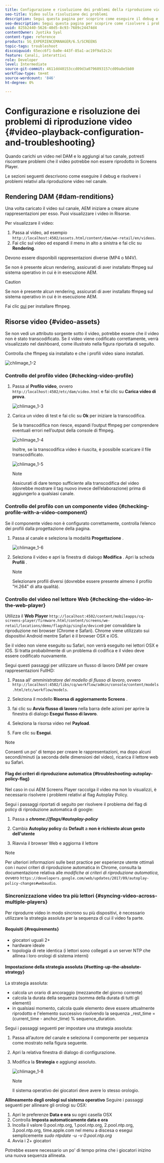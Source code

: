 ```yaml
---
title: Configurazione e risoluzione dei problemi della riproduzione video
seo-title: Video sulla risoluzione dei problemi
description: Segui questa pagina per scoprire come eseguire il debug e risolvere i problemi relativi alla riproduzione video nel tuo canale.
seo-description: Segui questa pagina per scoprire come risolvere i problemi dei video. Quando carichi un video nel DAM e lo aggiungi al tuo canale, potresti riscontrare problemi che il video potrebbe non essere riprodotto in Screens Player e questa sezione descrive come eseguire il debug e risolvere i problemi relativi alla riproduzione video nel tuo canale.
uuid: 825b2440-5626-40d5-8c93-7689c24474d4
contentOwner: Jyotika Syal
content-type: reference
products: SG_EXPERIENCEMANAGER/6.5/SCREENS
topic-tags: troubleshoot
discoiquuid: 65ecc6f1-ba0e-443f-85a1-ac19f9a52c2c
feature: Canali, interattivi
role: Developer
level: Intermediate
source-git-commit: 4611dd40153ccd09d3a0796093157cd09a8e5b80
workflow-type: tm+mt
source-wordcount: '846'
ht-degree: 0%

---
```



# Configurazione e risoluzione dei problemi di riproduzione video {#video-playback-configuration-and-troubleshooting}

Quando carichi un video nel DAM e lo aggiungi al tuo canale, potresti riscontrare problemi che il video potrebbe non essere riprodotto in Screens Player.

Le sezioni seguenti descrivono come eseguire il debug e risolvere i problemi relativi alla riproduzione video nel canale.

## Rendering DAM {#dam-renditions}

Una volta caricato il video sul canale, AEM iniziare a creare alcune rappresentazioni per esso. Puoi visualizzare i video in Risorse.

Per visualizzare il video:

1. Passa al video, ad esempio `http://localhost:4502/assets.html/content/dam/we-retail/en/videos`.
1. Fai clic sul video ed espandi il menu in alto a sinistra e fai clic su **Rendering**.

Devono essere disponibili rappresentazioni diverse (MP4 o M4V).

Se non è presente alcun rendering, assicurati di aver installato ffmpeg sul sistema operativo in cui è in esecuzione AEM.

>[!CAUTION]
>
>Se non è presente alcun rendering, assicurati di aver installato ffmpeg sul sistema operativo in cui è in esecuzione AEM.
>
>Fai clic [qui](https://www.ffmpeg.org/download.html) per installare ffmpeg.

## Risorse video {#video-assets}

Se non vedi un attributo sorgente sotto il video, potrebbe essere che il video non è stato transcodificato. Se il video viene codificato correttamente, verrà visualizzato nel dashboard, come illustrato nella figura riportata di seguito.

Controlla che ffmpeg sia installato e che i profili video siano installati.

![chlimage_1-2](assets/chlimage_1-2.png)

### Controllo del profilo video {#checking-video-profile}

1. Passa al **Profilo video**, ovvero `http://localhost:4502/etc/dam/video.html` e fai clic su **Carica video di prova**.

   ![chlimage_1-3](assets/chlimage_1-3.png)

1. Carica un video di test e fai clic su **Ok** per iniziare la transcodifica.

   Se la transcodifica non riesce, espandi l’output ffmpeg per comprendere eventuali errori nell’output della console di ffmpeg.

   ![chlimage_1-4](assets/chlimage_1-4.png)

   Inoltre, se la transcodifica video è riuscita, è possibile scaricare il file transcodificato.

   ![chlimage_1-5](assets/chlimage_1-5.png)

   >[!NOTE]
   >
   >Assicurati di dare tempo sufficiente alla transcodifica del video (dovrebbe mostrare il tag nuovo invece dell’elaborazione) prima di aggiungerlo a qualsiasi canale.

### Controllo del profilo con un componente video {#checking-profile-with-a-video-component}

Se il componente video non è configurato correttamente, controlla l’elenco dei profili dalla progettazione della pagina.

1. Passa al canale e seleziona la modalità **Progettazione** .

   ![chlimage_1-6](assets/chlimage_1-6.png)

1. Seleziona il video e apri la finestra di dialogo **Modifica** . Apri la scheda **Profili** .

   >[!NOTE]
   >Selezionare profili diversi (dovrebbe essere presente almeno il profilo &quot;H.264&quot; di alta qualità).

### Controllo del video nel lettore Web {#checking-the-video-in-the-web-player}

Utilizza il **Web Player** `http://localhost:4502/content/mobileapps/cq-screens-player/firmware.html/content/screens/we-retail/locations/demo/flagship/single/device0` per convalidare la riproduzione nei browser (Chrome e Safari). Chrome viene utilizzato sui dispositivi Android mentre Safari è il browser OSX e iOS.

Se il video non viene eseguito su Safari, non verrà eseguito nei lettori OSX e iOS. Si tratta probabilmente di un problema di codifica e il video deve essere codificato nuovamente.

Segui questi passaggi per utilizzare un flusso di lavoro DAM per creare rappresentazioni FullHD:

1. Passa all&#39; *amministratore del modello di flusso di lavoro*, ovvero `http://localhost:4502/libs/cq/workflow/admin/console/content/models.html/etc/workflow/models`.
1. Seleziona il modello **Risorsa di aggiornamento Screens** .
1. fai clic su **Avvia flusso di lavoro** nella barra delle azioni per aprire la finestra di dialogo **Esegui flusso di lavoro**.

1. Seleziona la risorsa video nel **Payload**.
1. Fare clic su **Esegui**.

>[!NOTE]
>
>Consenti un po&#39; di tempo per creare le rappresentazioni, ma dopo alcuni secondi/minuti (a seconda delle dimensioni del video), ricarica il lettore web su Safari.

#### Flag dei criteri di riproduzione automatica {#troubleshooting-autoplay-policy-flag}

Nel caso in cui AEM Screens Player raccolga il video ma non lo visualizzi, è necessario risolvere i problemi relativi al flag Autoplay Policy.

Segui i passaggi riportati di seguito per risolvere il problema del flag di policy di riproduzione automatica di google:

1. Passa a ***chrome://flags/#autoplay-policy***
1. Cambia **Autoplay policy** da **Default** a **non è richiesto alcun gesto dell&#39;utente**

1. Riavvia il browser Web e aggiorna il lettore

>[!NOTE]
>
>Per ulteriori informazioni sulle best practice per esperienze utente ottimali con i nuovi criteri di riproduzione automatica in Chrome, consulta la documentazione relativa alle *modifiche ai criteri di riproduzione automatica*, ovvero `https://developers.google.com/web/updates/2017/09/autoplay-policy-changes#webaudio`.

### Sincronizzazione video tra più lettori {#syncing-video-across-multiple-players}

Per riprodurre video in modo sincrono su più dispositivi, è necessario utilizzare la strategia assoluta per la sequenza di cui il video fa parte.

#### Requisiti {#requirements}

* giocatori uguali 2+
* hardware ideale
* topologia di rete identica (i lettori sono collegati a un server NTP che allinea i loro orologi di sistema interni)

#### Impostazione della strategia assoluta {#setting-up-the-absolute-strategy}

La strategia assoluta:

* calcola un orario di ancoraggio (mezzanotte del giorno corrente)
* calcola la durata della sequenza (somma della durata di tutti gli elementi)
* in qualsiasi momento, calcola quale elemento deve essere attualmente riprodotto e l&#39;elemento successivo risolvendo la sequenza _rest_time = (current_time - anchor_time) % sequence_duration.

Segui i passaggi seguenti per impostare una strategia assoluta:

1. Passa all’autore del canale e seleziona il componente per sequenza come mostrato nella figura seguente.
1. Apri la relativa finestra di dialogo di configurazione.
1. Modifica la **Strategia** e aggiungi assoluto.

   ![chlimage_1-8](assets/chlimage_1-8.png)

   >[!NOTE]
   >Il sistema operativo dei giocatori deve avere lo stesso orologio.

**Allineamento degli orologi sul sistema operativo** Seguire i passaggi seguenti per allineare gli orologi su OSX:

1. Apri le preferenze **Data e ora** su ogni casella OSX
1. Controlla **Imposta automaticamente data e ora**
1. Incolla il valore 0.pool.ntp.org, 1.pool.ntp.org, 2.pool.ntp.org, 3.pool.ntp.org, time.apple.com nel menu a discesa o esegui semplicemente *sudo ntpdate -u -v 0.pool.ntp.org*
1. Avvia i 2+ giocatori

Potrebbe essere necessario un po&#39; di tempo prima che i giocatori inizino una nuova sequenza allineata.


